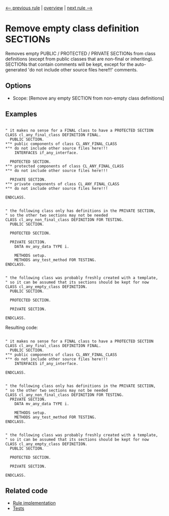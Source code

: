 [<-- previous rule](EscapeCharForParametersRule.md) | [overview](../rules.md) | [next rule -->](AbapDocParametersRule.md)

# Remove empty class definition SECTIONs

Removes empty PUBLIC / PROTECTED / PRIVATE SECTIONs from class definitions \(except from public classes that are non-final or inheriting\).
SECTIONs that contain comments will be kept, except for the auto-generated 'do not include other source files here\!\!\!' comments.

## Options

* Scope: \[Remove any empty SECTION from non-empty class definitions\]

## Examples


```ABAP

" it makes no sense for a FINAL class to have a PROTECTED SECTION
CLASS cl_any_final_class DEFINITION FINAL.
  PUBLIC SECTION.
*"* public components of class CL_ANY_FINAL_CLASS
*"* do not include other source files here!!!
    INTERFACES if_any_interface.

  PROTECTED SECTION.
*"* protected components of class CL_ANY_FINAL_CLASS
*"* do not include other source files here!!!

  PRIVATE SECTION.
*"* private components of class CL_ANY_FINAL_CLASS
*"* do not include other source files here!!!

ENDCLASS.


" the following class only has definitions in the PRIVATE SECTION,
" so the other two sections may not be needed
CLASS cl_any_non_final_class DEFINITION FOR TESTING.
  PUBLIC SECTION.

  PROTECTED SECTION.

  PRIVATE SECTION.
    DATA mv_any_data TYPE i.

    METHODS setup.
    METHODS any_test_method FOR TESTING.
ENDCLASS.


" the following class was probably freshly created with a template,
" so it can be assumed that its sections should be kept for now
CLASS cl_any_empty_class DEFINITION.
  PUBLIC SECTION.

  PROTECTED SECTION.

  PRIVATE SECTION.

ENDCLASS.
```

Resulting code:

```ABAP

" it makes no sense for a FINAL class to have a PROTECTED SECTION
CLASS cl_any_final_class DEFINITION FINAL.
  PUBLIC SECTION.
*"* public components of class CL_ANY_FINAL_CLASS
*"* do not include other source files here!!!
    INTERFACES if_any_interface.

ENDCLASS.


" the following class only has definitions in the PRIVATE SECTION,
" so the other two sections may not be needed
CLASS cl_any_non_final_class DEFINITION FOR TESTING.
  PRIVATE SECTION.
    DATA mv_any_data TYPE i.

    METHODS setup.
    METHODS any_test_method FOR TESTING.
ENDCLASS.


" the following class was probably freshly created with a template,
" so it can be assumed that its sections should be kept for now
CLASS cl_any_empty_class DEFINITION.
  PUBLIC SECTION.

  PROTECTED SECTION.

  PRIVATE SECTION.

ENDCLASS.
```

## Related code

* [Rule implementation](../../com.sap.adt.abapcleaner/src/com/sap/adt/abapcleaner/rules/declarations/EmptySectionsInClassDefRule.java)
* [Tests](../../test/com.sap.adt.abapcleaner.test/src/com/sap/adt/abapcleaner/rules/declarations/EmptySectionsInClassDefTest.java)

